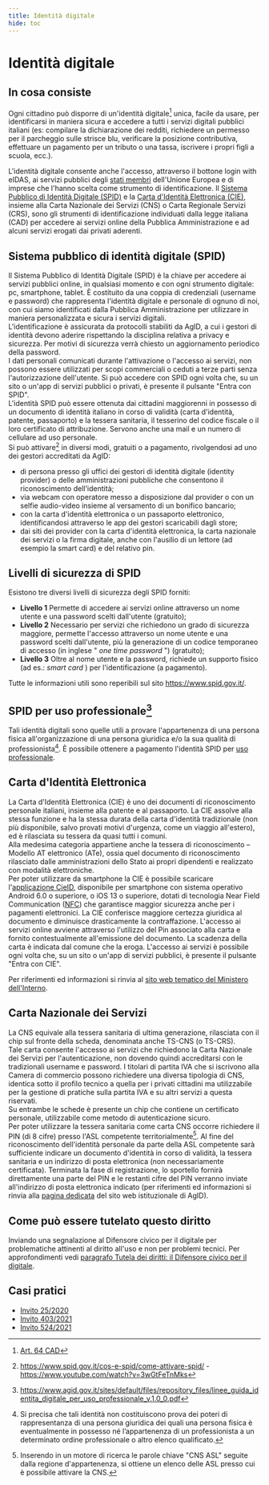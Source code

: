 ```yaml
---
title: Identità digitale
hide: toc
---
```


# Identità digitale

## In cosa consiste

Ogni cittadino può disporre di un'identità digitale[^1] unica, facile da usare, per identificarsi in maniera sicura e accedere a tutti i servizi digitali pubblici italiani (es: compilare la dichiarazione dei redditi, richiedere un permesso per il parcheggio sulle strisce blu, verificare la posizione contributiva, effettuare un pagamento per un tributo o una tassa, iscrivere i propri figli a scuola, ecc.).

[^1]: [Art. 64 CAD](http://www.normattiva.it/uri-res/N2Ls?urn:nir:stato:decreto.legislativo:2005-03-07;82!vig=2022-01-12~art64)

L'identità digitale consente anche l'accesso, attraverso il bottone login with eIDAS, ai servizi pubblici degli [stati membri](https://www.eid.gov.it/eidas-node-status) dell'Unione Europea e di imprese che l'hanno scelta come strumento di identificazione.
Il [Sistema Pubblico di Identità Digitale (SPID)](https://www.spid.gov.it/) e la [Carta d'Identità Elettronica (CIE)](https://www.cartaidentita.interno.gov.it/), insieme alla Carta Nazionale dei Servizi (CNS) o Carta Regionale Servizi (CRS), sono gli strumenti di identificazione individuati dalla legge italiana (CAD) per accedere ai servizi online della Pubblica Amministrazione e ad alcuni servizi erogati dai privati aderenti.

## Sistema pubblico di identità digitale (SPID)

Il Sistema Pubblico di Identità Digitale (SPID) è la chiave per accedere ai servizi pubblici online, in qualsiasi momento e con ogni strumento digitale: pc, smartphone, tablet. È costituito da una coppia di credenziali (username e password) che rappresenta l'identità digitale e personale di ognuno di noi, con cui siamo identificati dalla Pubblica Amministrazione per utilizzare in maniera personalizzata e sicura i servizi digitali.<br>
L'identificazione è assicurata da protocolli stabiliti da AgID, a cui i gestori di identità devono aderire rispettando la disciplina relativa a privacy e sicurezza. Per motivi di sicurezza verrà chiesto un aggiornamento periodico della password.<br>
I dati personali comunicati durante l'attivazione o l'accesso ai servizi, non possono essere utilizzati per scopi commerciali o ceduti a terze parti senza l'autorizzazione dell'utente.
Si può accedere con SPID ogni volta che, su un sito o un'app di servizi pubblici o privati, è presente il pulsante "Entra con SPID".<br>
L'identità SPID può essere ottenuta dai cittadini maggiorenni in possesso di un documento di
identità italiano in corso di validità (carta d'identità, patente, passaporto) e la tessera sanitaria, il tesserino del codice fiscale o il loro certificato di attribuzione. Servono anche una mail e un numero di cellulare ad uso personale.<br>
Si può attivare[^2] in diversi modi, gratuiti o a pagamento, rivolgendosi ad uno dei gestori accreditati da AgID:

- di persona presso gli uffici dei gestori di identità digitale (identity provider) o delle amministrazioni pubbliche che consentono il riconoscimento dell'identità;
- via webcam con operatore messo a disposizione dal provider o con un selfie audio-video insieme al versamento di un bonifico bancario;
- con la carta d'identità elettronica o un passaporto elettronico, identificandosi attraverso le app dei gestori scaricabili dagli store;
- dai siti dei provider con la carta d'identità elettronica, la carta nazionale dei servizi o la firma digitale, anche con l'ausilio di un lettore (ad esempio la smart card) e del relativo pin.

## Livelli di sicurezza di SPID

Esistono tre diversi livelli di sicurezza degli SPID forniti:

- **Livello 1** Permette di accedere ai servizi online attraverso un nome utente e una password scelti dall'utente (gratuito);
- **Livello 2** Necessario per servizi che richiedono un grado di sicurezza maggiore, permette l'accesso attraverso un nome utente e una password scelti dall'utente, più la generazione di un codice temporaneo di accesso (in inglese " _one time password_ ") (gratuito);
- **Livello 3** Oltre al nome utente e la password, richiede un supporto fisico (ad es.: _smart card_ ) per l'identificazione (a pagamento).

Tutte le informazioni utili sono reperibili sul sito <https://www.spid.gov.it/>.

[^2]: <https://www.spid.gov.it/cos-e-spid/come-attivare-spid/> - <https://www.youtube.com/watch?v=3wGtFeTnMks>


## SPID per uso professionale[^3]

Tali identità digitali sono quelle utili a provare l'appartenenza di una persona fisica all'organizzazione di una persona giuridica e/o la sua qualità di professionista[^4]. È possibile ottenere a pagamento l'identità SPID per [uso professionale](https://www.agid.gov.it/it/piattaforme/spid).

[^3]: <https://www.agid.gov.it/sites/default/files/repository_files/linee_guida_identita_digitale_per_uso_professionale_v.1.0_0.pdf>

[^4]: Si precisa che tali identità non costituiscono prova dei poteri di rappresentanza di una persona giuridica dei quali una persona fisica è eventualmente in possesso né l’appartenenza di un professionista a un determinato ordine professionale o altro elenco qualificato.
## Carta d'Identità Elettronica

La Carta d'Identità Elettronica (CIE) è uno dei documenti di riconoscimento personale italiani,
insieme alla patente e al passaporto. La CIE assolve alla stessa funzione e ha la stessa durata della carta d'identità tradizionale (non più disponibile, salvo provati motivi d'urgenza, come un viaggio all'estero), ed è rilasciata su tessera da quasi tutti i comuni.<br>
Alla medesima categoria appartiene anche la tessera di riconoscimento – Modello AT elettronico (ATe), ossia quel documento di riconoscimento rilasciato dalle amministrazioni dello Stato ai propri dipendenti e realizzato con modalità elettroniche.<br>
Per poter utilizzare da smartphone la CIE è possibile scaricare l'[applicazione CieID](https://www.cartaidentita.interno.gov.it/identificazione-digitale/cie-id/), disponibile per smartphone con sistema operativo Android 6.0 o superiore, o iOS 13 o superiore, dotati di tecnologia Near Field Communication ([NFC](https://it.wikipedia.org/wiki/Near_Field_Communication)) che garantisce maggior sicurezza anche per i pagamenti elettronici. La CIE conferisce maggiore certezza giuridica al documento e diminuisce drasticamente la contraffazione. L'accesso ai servizi online avviene attraverso l'utilizzo del Pin associato alla carta e fornito contestualmente all'emissione del documento. La scadenza della carta è indicata dal comune che la eroga. L'accesso ai servizi è possibile ogni volta che, su un sito o un'app di servizi pubblici, è presente il pulsante "Entra con CIE".

Per riferimenti ed informazioni si rinvia al [sito web tematico del Ministero dell'Interno](https://www.cartaidentita.interno.gov.it/).

## Carta Nazionale dei Servizi

La CNS equivale alla tessera sanitaria di ultima generazione, rilasciata con il chip sul fronte della scheda, denominata anche TS-CNS (o TS-CRS).<br>
Tale carta consente l'accesso ai servizi che richiedono la Carta Nazionale dei Servizi per l'autenticazione, non dovendo quindi accreditarsi con le tradizionali username e password. I titolari di partita IVA che si iscrivono alla Camera di commercio possono richiedere una diversa tipologia di CNS, identica sotto il profilo tecnico a quella per i privati cittadini ma utilizzabile per la gestione di pratiche sulla partita IVA e su altri servizi a questa riservati.<br>
Su entrambe le schede è presente un chip che contiene un certificato personale, utilizzabile come
metodo di autenticazione sicuro.<br>
Per poter utilizzare la tessera sanitaria come carta CNS occorre richiedere il PIN (di 8 cifre) presso l'ASL competente territorialmente[^5]. Al fine del riconoscimento dell'identità personale da parte della ASL competente sarà sufficiente indicare un documento d'identità in corso di validità, la tessera sanitaria e un indirizzo di posta elettronica (non necessariamente certificata). Terminata la fase di registrazione, lo sportello fornirà direttamente una parte del PIN e le restanti cifre del PIN verranno inviate all'indirizzo di posta elettronica indicato (per riferimenti ed informazioni si rinvia alla [pagina dedicata](https://www.agid.gov.it/it/piattaforme/carta-nazionale-servizi) del sito web istituzionale di AgID).

[^5]: Inserendo in un motore di ricerca le parole chiave "CNS ASL" seguite dalla regione d'appartenenza, si ottiene un elenco delle ASL presso cui è possibile attivare la CNS.

## Come può essere tutelato questo diritto

Inviando una segnalazione al Difensore civico per il digitale per problematiche attinenti al diritto all'uso e non per problemi tecnici. Per approfondimenti vedi [paragrafo Tutela dei diritti: il Difensore civico per il digitale](tutela-dei-diritti.md).

## Casi pratici

- [Invito 25/2020](https://www.agid.gov.it/sites/default/files/repository_files/adg-2020-0014867-allegato-segnalazione_77_2020_invito25-2020.pdf)
- [Invito 403/2021](https://www.agid.gov.it/sites/default/files/repository_files/adg-2021-0007930-allegato-segnalazione_773_2021_invito403-2021.pdf)
- [Invito 524/2021](https://www.agid.gov.it/sites/default/files/repository_files/adg-2021-0008816-allegato-segnalazione_6_2021_invito524-2021.pdf)
